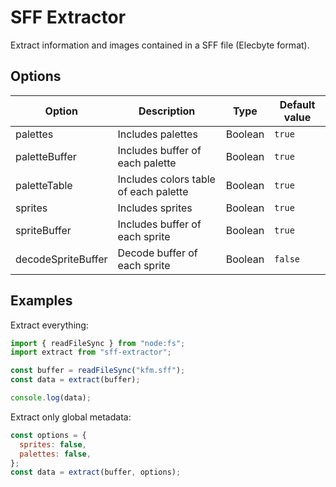 # SFF Extractor

Extract information and images contained in a SFF file (Elecbyte format).

## Options

| Option             | Description                           | Type    | Default value |
| ------------------ | ------------------------------------- | ------- | ------------- |
| palettes           | Includes palettes                     | Boolean | `true`        |
| paletteBuffer      | Includes buffer of each palette       | Boolean | `true`        |
| paletteTable       | Includes colors table of each palette | Boolean | `true`        |
| sprites            | Includes sprites                      | Boolean | `true`        |
| spriteBuffer       | Includes buffer of each sprite        | Boolean | `true`        |
| decodeSpriteBuffer | Decode buffer of each sprite          | Boolean | `false`       |

## Examples

Extract everything:

```js
import { readFileSync } from "node:fs";
import extract from "sff-extractor";

const buffer = readFileSync("kfm.sff");
const data = extract(buffer);

console.log(data);
```

Extract only global metadata:

```js
const options = {
  sprites: false,
  palettes: false,
};
const data = extract(buffer, options);
```
